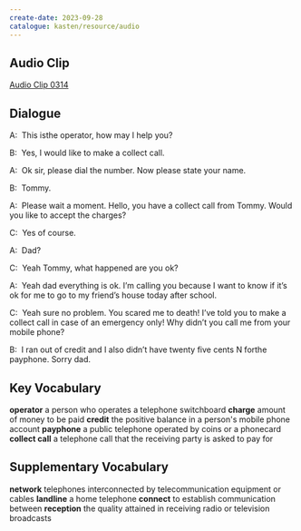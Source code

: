 ```yaml
---
create-date: 2023-09-28
catalogue: kasten/resource/audio
---
```


## Audio Clip
[Audio Clip 0314](https://archive.org/download/englishpod_all/englishpod_0314dg.mp3)

## Dialogue
A:  This isthe operator, how may I help you? 

B:  Yes, I would like to make a collect call. 

A:  Ok sir, please dial the number. Now please state your name. 

B:  Tommy.

A:  Please wait a moment. Hello, you have a collect call from Tommy. Would you like to accept the charges? 

C:  Yes of course. 

A:  Dad? 

C:  Yeah Tommy, what happened are you ok? 

A:  Yeah dad everything is ok. I’m calling you because I want to know if it’s ok for me to go to my friend’s house today after school. 

C:  Yeah sure no problem. You scared me to death! I’ve told you to make a collect call in case of an emergency only! Why didn’t you call me from your mobile phone? 

B:  I ran out of credit and I also didn’t have twenty five cents N forthe payphone. Sorry dad. 

## Key Vocabulary
**operator**          a person who operates a telephone switchboard
**charge**            amount of money to be paid
**credit**            the positive balance in a person's mobile phone account
**payphone**          a public telephone operated by coins or a phonecard
**collect call**      a telephone call that the receiving party is asked to pay for

## Supplementary Vocabulary
**network**        telephones interconnected by telecommunication equipment or cables
**landline**       a home telephone
**connect**        to establish communication between
**reception**      the quality attained in receiving radio or television broadcasts
